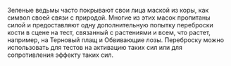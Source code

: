 Зеленые ведьмы часто покрывают свои лица маской из коры, как символ своей связи с природой. Многие из этих масок пропитаны силой и предоставляют одну дополнительную попытку переброски кости в сцене на тест, связанный с растениями и всем, что растет, например, на Терновый плащ и Обвивающие лозы. Переброску можно использовать для тестов на активацию таких сил или для сопротивления эффекту таких сил.